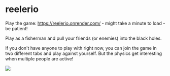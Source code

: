 # reelerio
 
Play the game: https://reelerio.onrender.com/ - might take a minute to load - be patient!

Play as a fisherman and pull your friends (or enemies) into the black holes.

If you don't have anyone to play with right now, you can join the game in two different tabs and play against yourself. But the physics get interesting when multiple people are active!

![](demovid.gif)
